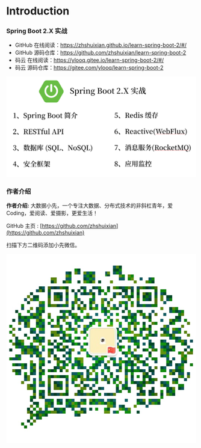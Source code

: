 # Introduction


### Spring Boot 2.X 实战

- GitHub 在线阅读：https://zhshuixian.github.io/learn-spring-boot-2/#/
- GitHub 源码仓库：https://github.com/zhshuixian/learn-spring-boot-2
- 码云 在线阅读：https://ylooq.gitee.io/learn-spring-boot-2/#/
- 码云 源码仓库：https://gitee.com/ylooq/learn-spring-boot-2

![](../image/image-20200206005313773.png)

### 作者介绍

**作者介绍:**  大数据小先，一个专注大数据、分布式技术的非斜杠青年，爱Coding，爱阅读、爱摄影，更爱生活！

GitHub 主页 : [https://github.com/zhshuixian](https://github.com/zhshuixian)

扫描下方二维码添加小先微信。

![](../image/WeChat.jpg)